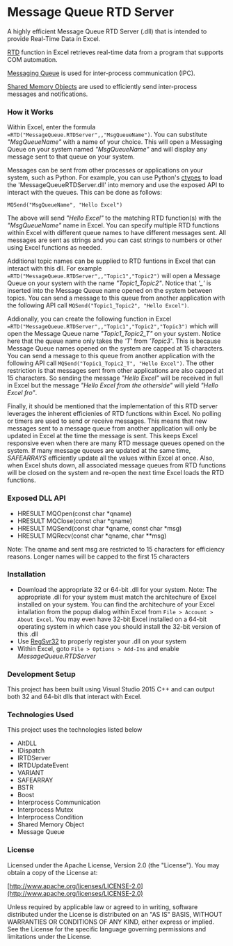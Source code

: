 # Message Queue RTD Server
A highly efficient Message Queue RTD Server (.dll) that is intended to provide Real-Time Data in Excel.

[RTD] function in Excel retrieves real-time data from a program that supports COM automation.

[Messaging Queue] is used for inter-process communication (IPC).

[Shared Memory Objects] are used to efficiently send inter-process messages and notifications.

### How it Works
Within Excel, enter the formula `=RTD("MessageQueue.RTDServer",,"MsgQueueName")`.  You can substitute *"MsgQueueName"* with a name of your choice.  This will open a Messaging Queue on your system named *"MsgQueueName"* and will display any message sent to that queue on your system.

Messages can be sent from other processes or applications on your system, such as Python.  For example, you can use Python's [ctypes] to load the 'MessageQueueRTDServer.dll' into memory and use the exposed API to interact with the queues.  This can be done as follows:

`MQSend("MsgQueueName", "Hello Excel")`

The above will send *"Hello Excel"* to the matching RTD function(s) with the *"MsgQueueName"* name in Excel.  You can specify multiple RTD functions within Excel with different queue names to have different messages sent. All messages are sent as strings and you can cast strings to numbers or other using Excel functions as needed.

Additional topic names can be supplied to RTD funtions in Excel that can interact with this dll.  For example  `=RTD("MessageQueue.RTDServer",,"Topic1","Topic2")` will open a Message Queue on your system with the name *"Topic1_Topic2"*.  Notice that *'_'* is inserted into the Message Queue name opened on the system between topics.  You can send a message to this queue from another application with the following API call `MQSend("Topic1_Topic2", "Hello Excel")`.

Addionally, you can create the following function in Excel
`=RTD("MessageQueue.RTDServer",,"Topic1","Topic2","Topic3")` which will open the Message Queue name *"Topic1_Topic2_T"* on your system.  Notice here that the queue name only takes the *'T'* from *'Topic3'*.  This is because Message Queue names opened on the system are capped at 15 characters.  You can send a message to this queue from another application with the following API call `MQSend("Topic1_Topic2_T", "Hello Excel")`.  The other restriction is that messages sent from other applications are also capped at 15 characters.  So sending the message *"Hello Excel"* will be received in full in Excel but the message *"Hello Excel from the otherside"* will yield *"Hello Excel fro"*.

Finally, it should be mentioned that the implementation of this RTD server leverages the inherent efficienies of RTD functions within Excel.  No polling or timers are used to send or receive messages.  This means that new messages sent to a message queue from another application will only be updated in Excel at the time the message is sent.  This keeps Excel responsive even when there are many RTD message queues opened on the system.  If many message queues are updated at the same time, *SAFEARRAYS* efficiently update all the values within Excel at once.  Also, when Excel shuts down, all associated message queues from RTD functions will be closed on the system and re-open the next time Excel loads the RTD functions.


### Exposed DLL API
- HRESULT MQOpen(const char \*qname)
- HRESULT MQClose(const char \*qname)
- HRESULT MQSend(const char \*qname, const char \*msg)
- HRESULT MQRecv(const char \*qname, char \*\*msg)

Note:  The qname and sent msg are restricted to 15 characters for efficiency reasons.  Longer names will be capped to the first 15 characters


### Installation
- Download the appropriate 32 or 64-bit .dll for your system.  Note:  The appropriate .dll for your system must match the architechure of Excel installed on your system.  You can find the architechure of your Excel intallation from the popup dialog within Excel from `File > Account > About Excel`.  You may even have 32-bit Excel installed on a 64-bit operating system in which case you should install the 32-bit version of this .dll
- Use [RegSvr32] to properly register your .dll on your system
- Within Excel, goto `File > Options > Add-Ins` and enable *MessageQueue.RTDServer*


### Development Setup
This project has been built using Visual Studio 2015 C++ and can output both 32 and 64-bit dlls that interact with Excel.


### Technologies Used
This project uses the technologies listed below

 - AltDLL
 - IDispatch
 - IRTDServer
 - IRTDUpdateEvent
 - VARIANT
 - SAFEARRAY
 - BSTR
 - Boost
 - Interprocess Communication
 - Interprocess Mutex
 - Interprocess Condition
 - Shared Memory Object
 - Message Queue


### License
Licensed under the Apache License, Version 2.0 (the "License"). You may obtain a copy of the License at:

  [http://www.apache.org/licenses/LICENSE-2.0](http://www.apache.org/licenses/LICENSE-2.0)

Unless required by applicable law or agreed to in writing, software distributed under the License is distributed on an "AS IS" BASIS, WITHOUT WARRANTIES OR CONDITIONS OF ANY KIND, either express or implied.  See the License for the specific language governing permissions and limitations under the License.


[//]: # (These are reference links used in the body of this note and get stripped out when the markdown processor does its job. There is no need to format nicely because it shouldn't be seen. Thanks SO - http://stackoverflow.com/questions/4823468/store-comments-in-markdown-syntax)

   [RTD]: <https://support.office.com/en-us/article/RTD-function-e0cc001a-56f0-470a-9b19-9455dc0eb593>
   [Messaging Queue]: <https://en.wikipedia.org/wiki/Message_queue>
   [Shared Memory Objects]: <https://en.wikipedia.org/wiki/Shared_memory>
   [RegSvr32]: <https://support.microsoft.com/en-us/kb/249873>
   [ctypes]: <https://docs.python.org/2/library/ctypes.html>
